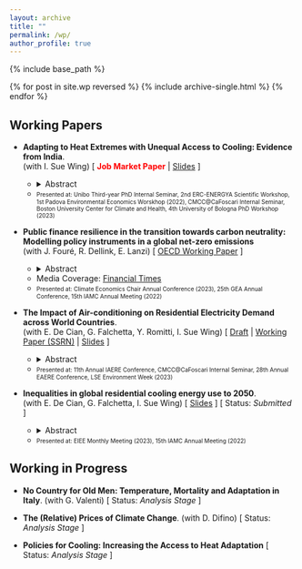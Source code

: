 ```yaml
---
layout: archive
title: ""
permalink: /wp/
author_profile: true
---
```


{% include base_path %}

{% for post in site.wp reversed %}
  {% include archive-single.html %}
{% endfor %}

## Working Papers

- **Adapting to Heat Extremes with Unequal Access to Cooling: Evidence from India**. <br/> 
(with I. Sue Wing) [ <span style="color:red"> **Job Market Paper**</span> &#124; [Slides](https://fpavanello.github.io/files/india_slides_update.pdf) ] 
   - <details> 
      <summary>Abstract</summary><p align="justify"> The adoption and use of cooling technologies to maintain indoor thermal comfort is a crucial adaptation to rising temperatures. Nonetheless, the access to residential cooling is highly unequal; air conditioning, in particular, remains a luxury good in most developing countries, posing a challenge to heat adaptation. To address this issue, more affordable alternatives, such as evaporative coolers, have been proposed to bridge the cooling disparity. However, the effectiveness of this solution in protecting against extreme heat remains uncertain. This paper examines this heterogeneous technological response of households to heat extremes, and the consequences for heat-related mortality impacts in India for the period 2014-2019. Our empirical results highlight a critical trade-off in heat adaptation. While we find that the expensive air-conditioning proves to be highly effective in reducing temperature-related mortality, its ownership and use remains low, predominantly limited to high-income cities. In contrast, many Indian households, including low-income ones, purchase cheaper evaporative coolers, which we estimate offer reduced protection against heat stress. We then estimate that in our sample period heat adaptation technologies have avoided 27% of heat-related deaths, generating an annual gross welfare gain of 32 billion dollars. Being six times more widespread evaporative coolers have contributed to two-thirds of these benefits. However, if air conditioners had been as widespread as evaporative coolers, air conditioners alone could have prevented approximately 47% of the heat-related deaths. We conclude showing that subsidising air-conditioning is a cost-effective way to reduce heat-related mortality in India. </p></details> 
   - <font size = "1"> Presented at: Unibo Third-year PhD Internal Seminar, 2nd ERC-ENERGYA Scientific Workshop, 1st Padova Environmental Economics Worskhop (2022), CMCC@CaFoscari Internal Seminar, Boston University Center for Climate and Health, 4th University of Bologna PhD Workshop (2023) </font>

- **Public finance resilience in the transition towards carbon neutrality: Modelling policy instruments in a global net-zero emissions** <br/> 
(with J. Fouré, R. Dellink, E. Lanzi) [ [OECD Working Paper](https://www.oecd-ilibrary.org/environment/public-finance-resilience-in-the-transition-towards-carbon-neutrality_7f3275e0-en) ]
  - <details>
      <summary>Abstract</summary><p align="justify"> This paper presents a detailed economic modelling analysis of public finance in the transition towards carbon neutrality. It outlines results from a Net-Zero Emission Ambition scenario, which reflects the ambition to achieve net-zero carbon dioxide emissions globally by mid-century, using a broad and regionspecific policy package that combines various policy instruments: carbon pricing, removal of fossil fuel support, regulations in the power sector, and other policies that stimulate investments by firms and households to reduce and decarbonise energy use. The analysis relies on the OECD global computable general equilibrium ENV-Linkages model. Results show that transitioning towards carbon neutrality is feasible when considering economic and fiscal consequences. The scenario achieves carbon neutrality while maintaining continued economic growth, despite a limited negative impact on global GDP and on public revenues. The fiscal effects reflect a tradeoff between instruments that increase public revenues (carbon pricing) or reduce public expenditures (fossil fuel subsidies removal), on the one hand, and more costly instruments (subsidies) and indirect effects (tax base erosion and changes in fiscal and economic structure) on the other hand. </p></details>
  - Media Coverage: [Financial Times](https://t.co/aip0DwlWXv) 
  - <font size = "1"> Presented at: Climate Economics Chair Annual Conference (2023), 25th GEA Annual Conference, 15th IAMC Annual Meeting (2022) </font>

- **The Impact of Air-conditioning on Residential Electricity Demand across World Countries**. <br/> 
(with E. De Cian, G. Falchetta, Y. Romitti, I. Sue Wing) [ [Draft](https://fpavanello.github.io/files/acglobal_wp.pdf) &#124; [Working Paper (SSRN)](https://papers.ssrn.com/sol3/papers.cfm?abstract_id=4604871) &#124; [Slides](https://fpavanello.github.io/files/acglobal_slides.pdf) ] 
  - <details> 
      <summary>Abstract</summary><p align="justify"> This paper provides the first global assessment of the energy implications of households' climate change adaptation through air-conditioning. We pool household survey data from 25 countries and employ a discrete-continuous choice econometric framework to simultaneously estimate the adoption and utilisation of air-conditioning. After identifying how individual drivers determine households' adaptation behaviours, we combine the estimated responses with socioeconomic, demographic, and, climate change scenarios available at a high spatial resolution to project future air-conditioning adoption and electricity demand, as well as the contribution of individual determinants. On average, we find that air-conditioning ownership increases households' electricity consumption by 37%, but the effect is highly heterogeneous, and it varies with weather conditions, income levels and across countries, revealing the importance of behaviors, practices, climate, and technologies. Compared to other socioeconomic, demographic, and climatic drivers of electricity demand, air-conditioning has the leading marginal effect, and it can account for a significant share of households' budget. We then show that, especially in developing and emerging countries, age, education, and urbanisation reinforce the positive, long-term effect of income and high temperatures on air-conditioning adoption and electricity demand for space cooling. The overall effect of socio-demographic, economic, and climatic drivers is a net increase in regional and global air-conditioning electricity by 2050. Electricity expenditure for air-conditioning is an important benchmark for tracking a new dimension of energy poverty related to the need of space cooling and our projections points at a new, emerging risk associated with this form of households' adaptation. </p></details>
   - <font size = "1"> Presented at: 11th Annual IAERE Conference, CMCC@CaFoscari Internal Seminar, 28th Annual EAERE Conference, LSE Environment Week (2023) </font>

- **Inequalities in global residential cooling energy use to 2050**. <br/> 
(with E. De Cian, G. Falchetta, I. Sue Wing) [ [Slides](https://fpavanello.github.io/files/acglobalgrid_slides.pdf) ] [ Status: _Submitted_ ]
  - <details> 
      <summary>Abstract</summary><p align="justify"> The interplay of a warming climate and socio-demographic transformations will increase global heat exposure. Assessing future use and impacts of energy-intensive appliances for indoor thermal adaptation is therefore a crucial policy goal. Here we train statistical models on multi-country household survey data (n = 480,555) to generate global gridded projections of residential air-conditioning (AC) uptake and use. Our results indicate that the share of households owning AC could grow from 26% to a scenario median of 38% by 2050, implying a doubling of residential AC electricity consumption, to 925 TWh/yr. This growth will be highly unequal both within and across countries and income groups, with significant regressive impacts. Up to 4.5 billion heat-exposed people may lack AC access in 2050. Outcomes will largely depend on socio-economic development and climate change pathways. Our gridded projections can support the modelling of the impacts of residential AC on decarbonization pathways and health outcomes. </p></details>
   - <font size = "1"> Presented at: EIEE Monthly Meeting (2023), 15th IAMC Annual Meeting (2022) </font>
      
## Working in Progress

- **No Country for Old Men: Temperature, Mortality and Adaptation in Italy**. (with G. Valenti) [ Status: _Analysis Stage_ ]

- **The (Relative) Prices of Climate Change**. (with D. Difino) [ Status: _Analysis Stage_ ]

- **Policies for Cooling: Increasing the Access to Heat Adaptation** [ Status: _Analysis Stage_ ]
